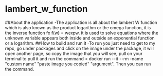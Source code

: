 # lambert_w_function
##About the application
-The application is all about the lambert W function which is also known as the product logarithm or the omega function, it is the inverse function fo f(w) = wexpw. it is used to solve equations where the unknown variable appears both inside and outside an exponential function or a logarithm.
##How to build and run it 
-To run you just need to get to my repo, go under packages and click on the image under the package, it will open another page, so copy the image that you will see, pull on your terminal to pull it and run the command < docker run --it --rm -name "custom name" "paste image you copied" "argument". Then you can run the command.

